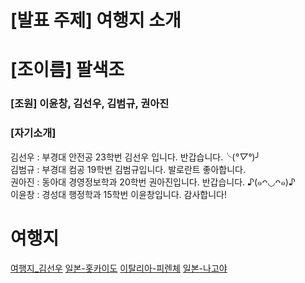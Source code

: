 # [발표 주제] 여행지 소개

# [조이름] 팔색조

### [조원] 이윤창, 김선우, 김범규, 권아진


    
### [자기소개]
김선우 : 부경대 안전공 23학번 김선우 입니다. 반갑습니다.╰(*°▽°*)╯  
김범규 : 부경대 컴공 19학번 김범규입니다. 발로란트 좋아합니다.  
권아진 : 동아대 경영정보학과 20학번 권아진입니다. 반갑습니다. ♪(๑ᴖ◡ᴖ๑)♪  
이윤창 : 경성대 행정학과 15학번 이윤창입니다. 감사합니다!

여행지
===
[여행지_김선우](김선우/여행지.md) [일본-홋카이도](김범규/hokkaido.md) [이탈리아-피렌체](권아진/place.md) [일본-나고야](이윤창/NAGOYA.MD)

 
